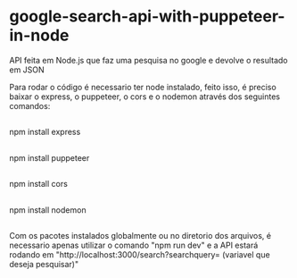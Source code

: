 # google-search-api-with-puppeteer-in-node
API feita em Node.js que faz uma pesquisa no google e devolve o resultado em JSON

Para rodar o código é necessario ter node instalado, feito isso, é preciso baixar o express, o puppeteer, o cors e o nodemon através dos seguintes comandos:

##
npm install express
##
npm install puppeteer
##
npm install cors
##
npm install nodemon
##

Com os pacotes instalados globalmente ou no diretorio dos arquivos, é necessario apenas utilizar o comando "npm run dev" e a API estará rodando em "http://localhost:3000/search?searchquery= (variavel que deseja pesquisar)"
